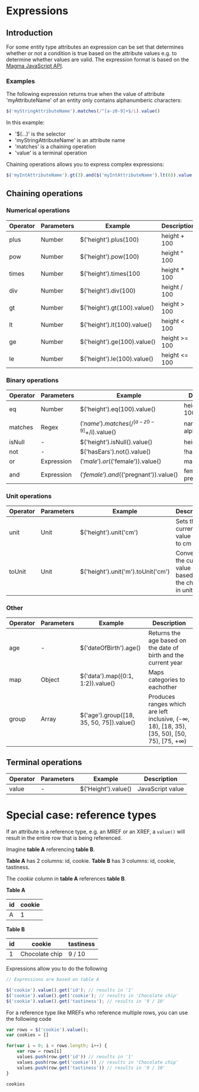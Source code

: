 # Expressions

## Introduction
For some entity type attributes an expression can be set that determines whether or not a condition is true based on the 
attribute values e.g. to determine whether values are valid. The expression format is based on the 
[Magma JavaScript API](http://wiki.obiba.org/display/OPALDOC/Magma+Javascript+API).

### Examples
The following expression returns true when the value of attribute 'myAttributeName' of an entity only contains
alphanumberic characters: 
```js
$('myStringAttributeName').matches(/^[a-z0-9]+$/i).value()
```
In this example:
- '$(...)' is the selector
- 'myStringAttributeName' is an attribute name
- 'matches' is a chaining operation
- 'value' is a terminal operation

Chaining operations allows you to express complex expressions:
```js
$('myIntAttributeName').gt(3).and($('myIntAttributeName').lt(6)).value()
```

## Chaining operations

### Numerical operations
| Operator | Parameters | Example                                  | Description   |
|----------|------------|------------------------------------------|---------------|
| plus     | Number     | $('height').plus(100)                    | height + 100  |
| pow      | Number     | $('height').pow(100)                     | height ^ 100  |
| times    | Number     | $('height').times(100                    | height * 100  |
| div      | Number     | $('height').div(100)                     | height / 100  |
| gt       | Number     | $('height').gt(100).value()              | height > 100  |
| lt       | Number     | $('height').lt(100).value()              | height < 100  |
| ge       | Number     | $('height').ge(100).value()              | height >= 100 |
| le       | Number     | $('height').le(100).value()              | height <= 100 |

### Binary operations
| Operator | Parameters | Example                                  | Description            |
|----------|------------|------------------------------------------|------------------------|
| eq       | Number     | $('height').eq(100).value()              | height === 100         |
| matches  | Regex      | $('name').matches(/^[a-z0-9]+$/i).value()| name is alphanumerical |
| isNull   | -          | $('height').isNull().value()             | height === null        |
| not      | -          | $('hasEars').not().value()               | !hasEars               |
| or       | Expression | $('male').or($('female')).value()        | male || female         |
| and      | Expression | $('female').and($('pregnant')).value()   | female && pregnant     |

### Unit operations
| Operator | Parameters | Example                                  | Description                                             |
|----------|------------|------------------------------------------|---------------------------------------------------------|
| unit     | Unit       | $('height').unit('cm')                   | Sets the current value unit to cm                       |
| toUnit   | Unit       | $('height').unit('m').toUnit('cm')       | Converts the current value based on the change in units |

### Other
| Operator | Parameters | Example                                  | Description                                                                                |
|----------|------------|------------------------------------------|--------------------------------------------------------------------------------------------|
| age      | -          | $('dateOfBirth').age()                   | Returns the age based on the date of birth and the current year                            |
| map      | Object     | $('data').map({0:1, 1:2}).value()        | Maps categories to eachother                                                               |
| group    | Array      | $('age').group([18, 35, 50, 75]).value() | Produces ranges which are left inclusive, (-∞, 18), [18, 35), [35, 50), [50, 75), [75, +∞)|                                                                |

## Terminal operations
| Operator | Parameters | Example             | Description      |
|----------|------------|---------------------|------------------|
| value    | -          | $('Height').value() | JavaScript value |

# Special case: reference types
If an attribute is a reference type, e.g. an MREF or an XREF, a `value()` will result in the entire row that is being referenced.

Imagine __table A__ referencing __table B__. 

__Table A__ has 2 columns: id, cookie.
__Table B__ has 3 columns: id, cookie, tastiness.

The _cookie_ column in __table A__ references __table B__.  

__Table A__

| id | cookie |
|----|--------|
| A  | 1      |

__Table B__

| id | cookie | tastiness |
|----|--------|-----------|
| 1  | Chocolate chip | 9 / 10 |

Expressions allow you to do the following

```js
// Expressions are based on table A

$('cookie').value().get('id'); // results in '1'
$('cookie').value().get('cookie'); // results in 'Chocolate chip'
$('cookie').value().get('tastiness'); // results in '9 / 10'
```

For a reference type like MREFs who reference multiple rows, you can use the following code

```js
var rows = $('cookie').value();
var cookies = []

for(var i = 0; i < rows.length; i++) {
    var row = rows[i]
    values.push(row.get('id')) // results in '1'    
    values.push(row.get('cookie')) // results in 'Chocolate chip'
    values.push(row.get('tastiness')) // results in '9 / 10'
}

cookies
```

